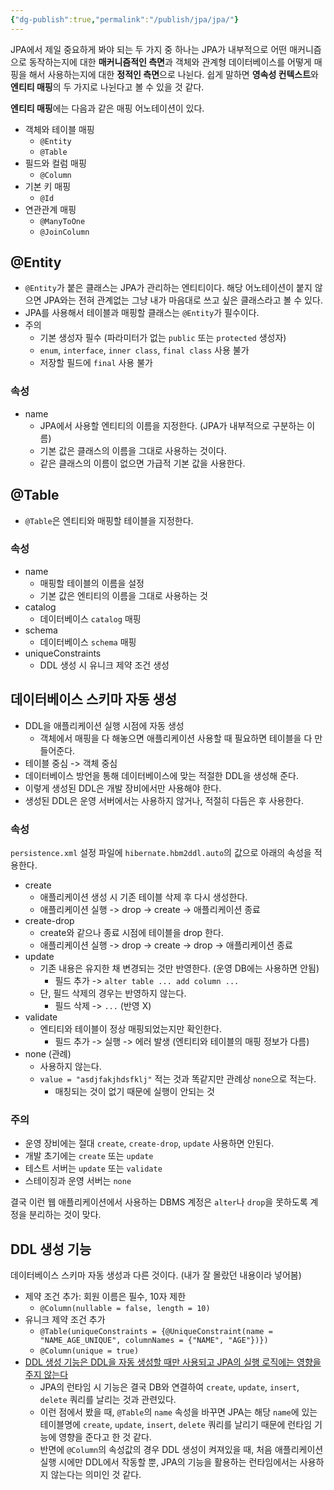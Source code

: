 ```yaml
---
{"dg-publish":true,"permalink":"/publish/jpa/jpa/"}
---
```


JPA에서 제일 중요하게 봐야 되는 두 가지 중 하나는 JPA가 내부적으로 어떤 매커니즘으로 동작하는지에 대한 **매커니즘적인 측면**과 객체와 관계형 데이터베이스를 어떻게 매핑을 해서 사용하는지에 대한 **정적인 측면**으로 나뉜다. 쉽게 말하면 **영속성 컨텍스트**와 **엔티티 매핑**의 두 가지로 나뉜다고 볼 수 있을 것 같다.

**엔티티 매핑**에는 다음과 같은 매핑 어노테이션이 있다. 
- 객체와 테이블 매핑
	- `@Entity`
	- `@Table`
- 필드와 컬럼 매핑
	- `@Column`
- 기본 키 매핑
	- `@Id`
- 연관관계 매핑
	- `@ManyToOne`
	- `@JoinColumn`

## @Entity

- `@Entity`가 붙은 클래스는 JPA가 관리하는 엔티티이다. 해당 어노테이션이 붙지 않으면 JPA와는 전혀 관계없는 그냥 내가 마음대로 쓰고 싶은 클래스라고 볼 수 있다.
- JPA를 사용해서 테이블과 매핑할 클래스는 `@Entity`가 필수이다.
- 주의
	- 기본 생성자 필수 (파라미터가 없는 `public` 또는 `protected` 생성자)
	- `enum`, `interface`, `inner class`, `final class` 사용 불가
	- 저장할 필드에 `final` 사용 불가

### 속성

- name
	- JPA에서 사용할 엔티티의 이름을 지정한다. (JPA가 내부적으로 구분하는 이름)
	- 기본 값은 클래스의 이름을 그대로 사용하는 것이다.
	- 같은 클래스의 이름이 없으면 가급적 기본 값을 사용한다.


## @Table

- `@Table`은 엔티티와 매핑할 테이블을 지정한다.

### 속성

- name
	- 매핑할 테이블의 이름을 설정
	- 기본 값은 엔티티의 이름을 그대로 사용하는 것
- catalog
	- 데이터베이스 `catalog` 매핑
- schema
	- 데이터베이스 `schema` 매핑
- uniqueConstraints
	- DDL 생성 시 유니크 제약 조건 생성


## 데이터베이스 스키마 자동 생성

- DDL을 애플리케이션 실행 시점에 자동 생성
	- 객체에서 매핑을 다 해놓으면 애플리케이션 사용할 때 필요하면 테이블을 다 만들어준다.
- 테이블 중심 -> 객체 중심
- 데이터베이스 방언을 통해 데이터베이스에 맞는 적절한 DDL을 생성해 준다.
- 이렇게 생성된 DDL은 개발 장비에서만 사용해야 한다.
- 생성된 DDL은 운영 서버에서는 사용하지 않거나, 적절히 다듬은 후 사용한다.

### 속성

`persistence.xml` 설정 파일에 `hibernate.hbm2ddl.auto`의 값으로 아래의 속성을 적용한다.
- create
	- 애플리케이션 생성 시 기존 테이블 삭제 후 다시 생성한다.
	- 애플리케이션 실행 -> drop -> create -> 애플리케이션 종료
- create-drop
	- create와 같으나 종료 시점에 테이블을 drop 한다.
	- 애플리케이션 실행 -> drop -> create -> drop -> 애플리케이션 종료
- update
	- 기존 내용은 유지한 채 변경되는 것만 반영한다. (운영 DB에는 사용하면 안됨)
		- 필드 추가 -> `alter table ... add column ...`
	- 단, 필드 삭제의 경우는 반영하지 않는다.
		- 필드 삭제 -> `...` (반영 X)
- validate
	- 엔티티와 테이블이 정상 매핑되었는지만 확인한다.
		- 필드 추가 -> 실행 -> 에러 발생 (엔티티와 테이블의 매핑 정보가 다름)
- none (관례)
	- 사용하지 않는다.
	- `value = "asdjfakjhdsfklj"` 적는 것과 똑같지만 관례상 `none`으로 적는다. 
		- 매칭되는 것이 없기 때문에 실행이 안되는 것

### 주의

- 운영 장비에는 절대 `create`, `create-drop`, `update` 사용하면 안된다.
- 개발 초기에는 `create` 또는 `update`
- 테스트 서버는 `update` 또는 `validate`
- 스테이징과 운영 서버는 `none`

결국 이런 웹 애플리케이션에서 사용하는 DBMS 계정은 `alter`나 `drop`을 못하도록 계정을 분리하는 것이 맞다.


## DDL 생성 기능

데이터베이스 스키마 자동 생성과 다른 것이다. (내가 잘 몰랐던 내용이라 넣어봄)

- 제약 조건 추가: 회원 이름은 필수, 10자 제한
	- `@Column(nullable = false, length = 10)`
- 유니크 제약 조건 추가
	- `@Table(uniqueConstraints = {@UniqueConstraint(name = "NAME_AGE_UNIQUE", columnNames = {"NAME", "AGE"})})` 
	- `@Column(unique = true)`
- [DDL 생성 기능은 DDL을 자동 생성할 때만 사용되고 JPA의 실행 로직에는 영향을 주지 않는다](https://www.inflearn.com/community/questions/847958/16-25%EC%B4%88-%EB%B6%80%ED%84%B0%EC%9D%98-%EC%84%A4%EB%AA%85%EC%9D%B4-%EC%9D%B4%ED%95%B4%EA%B0%80-%EA%B0%80%EC%A7%80-%EC%95%8A%EC%8A%B5%EB%8B%88%EB%8B%A4)
	- JPA의 런타임 시 기능은 결국 DB와 연결하여 `create`, `update`, `insert`, `delete` 쿼리를 날리는 것과 관련있다.
	- 이런 점에서 봤을 때, `@Table`의 `name` 속성을 바꾸면 JPA는 해당 `name`에 있는 테이블명에 `create`, `update`, `insert`, `delete` 쿼리를 날리기 때문에 런타임 기능에 영향을 준다고 한 것 같다.
	- 반면에 `@Column`의 속성값의 경우 DDL 생성이 켜져있을 때, 처음 애플리케이션 실행 시에만 DDL에서 작동할 뿐, JPA의 기능을 활용하는 런타임에서는 사용하지 않는다는 의미인 것 같다.

